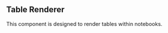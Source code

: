 <!-- @id hRSxKOlGreQXv0uvET7oS4 -->
## Table Renderer

This component is designed to render tables within notebooks.

&nbsp;